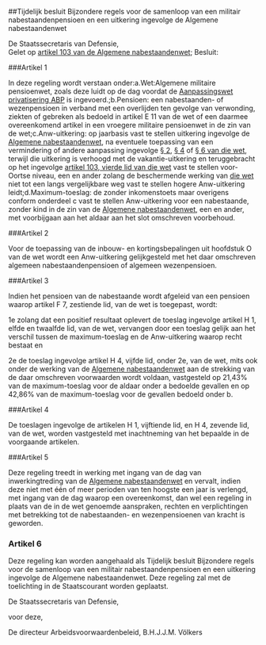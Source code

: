 <meta http-equiv='Content-Type' content='text/html; charset=utf-8' />

##Tijdelijk besluit Bijzondere regels voor de samenloop van een militair nabestaandenpensioen en een uitkering ingevolge de Algemene nabestaandenwet

De Staatssecretaris van Defensie,  
Gelet op [artikel 103 van de Algemene nabestaandenwet](../../../../../../../../../../../../../wet/algemene/nabestaandenwet/BWBR0007795/README.md);
Besluit:     

###Artikel 1 

In deze regeling wordt verstaan onder:a.Wet:Algemene militaire pensioenwet, zoals deze luidt op de dag voordat de [Aanpassingswet privatisering ABP](../../../../../../../../../../../../../wet/aanpassingswet/privatisering/abp/BWBR0008633/README.md) is ingevoerd.;b.Pensioen: een nabestaanden- of wezenpensioen in verband met een overlijden ten gevolge van verwonding, ziekten of gebreken als bedoeld in artikel E 11 van de wet of een daarmee overeenkomend artikel in een vroegere militaire pensioenwet in de zin van de wet;c.Anw-uitkering: op jaarbasis vast te stellen uitkering ingevolge de [Algemene nabestaandenwet](../../../../../../../../../../../../../wet/algemene/nabestaandenwet/BWBR0007795/README.md), na eventuele toepassing van een vermindering of andere aanpassing ingevolge [§ 2](../../../../../../../../../../../../../wet/algemene/nabestaandenwet/BWBR0007795/README.md), [§ 4](../../../../../../../../../../../../../wet/algemene/nabestaandenwet/BWBR0007795/README.md) of [§ 6 van die wet](../../../../../../../../../../../../../wet/algemene/nabestaandenwet/BWBR0007795/README.md), terwijl die uitkering is verhoogd met de vakantie-uitkering en teruggebracht op het ingevolge [artikel 103, vierde lid van die wet](../../../../../../../../../../../../../wet/algemene/nabestaandenwet/BWBR0007795/README.md) vast te stellen voor-Oortse niveau, een en ander zolang de beschermende werking van [die wet](../../../../../../../../../../../../../wet/algemene/nabestaandenwet/BWBR0007795/README.md) niet tot een langs vergelijkbare weg vast te stellen hogere Anw-uitkering leidt;d.Maximum-toeslag: de zonder inkomenstoets maar overigens conform onderdeel c vast te stellen Anw-uitkering voor een nabestaande, zonder kind in de zin van de [Algemene nabestaandenwet](../../../../../../../../../../../../../wet/algemene/nabestaandenwet/BWBR0007795/README.md), een en ander, met voorbijgaan aan het aldaar aan het slot omschreven voorbehoud. 

###Artikel 2 

Voor de toepassing van de inbouw- en kortingsbepalingen uit hoofdstuk O van de wet wordt een Anw-uitkering gelijkgesteld met het daar omschreven algemeen nabestaandenpensioen of algemeen wezenpensioen. 

###Artikel 3 

Indien het pensioen van de nabestaande wordt afgeleid van een pensioen waarop artikel F 7, zestiende lid, van de wet is toegepast, wordt:

1e zolang dat een positief resultaat oplevert de toeslag ingevolge artikel H 1, elfde en twaalfde lid, van de wet, vervangen door een toeslag gelijk aan het verschil tussen de maximum-toeslag en de Anw-uitkering waarop recht bestaat en

2e de toeslag ingevolge artikel H 4, vijfde lid, onder 2e, van de wet, mits ook onder de werking van de [Algemene nabestaandenwet](../../../../../../../../../../../../../wet/algemene/nabestaandenwet/BWBR0007795/README.md) aan de strekking van de daar omschreven voorwaarden wordt voldaan, vastgesteld op 21,43% van de maximum-toeslag voor de aldaar onder a bedoelde gevallen en op 42,86% van de maximum-toeslag voor de gevallen bedoeld onder b. 

###Artikel 4 

De toeslagen ingevolge de artikelen H 1, vijftiende lid, en H 4, zevende lid, van de wet, worden vastgesteld met inachtneming van het bepaalde in de voorgaande artikelen. 

###Artikel 5 

Deze regeling treedt in werking met ingang van de dag van inwerkingtreding van de [Algemene nabestaandenwet](../../../../../../../../../../../../../wet/algemene/nabestaandenwet/BWBR0007795/README.md) en vervalt, indien deze niet met één of meer perioden van ten hoogste een jaar is verlengd, met ingang van de dag waarop een overeenkomst, dan wel een regeling in plaats van de in de wet genoemde aanspraken, rechten en verplichtingen met betrekking tot de nabestaanden- en wezenpensioenen van kracht is geworden. 

### Artikel  6  

Deze regeling kan worden aangehaald als Tijdelijk besluit Bijzondere regels voor de samenloop van een militair nabestaandenpensioen en een uitkering ingevolge de Algemene nabestaandenwet. 
Deze regeling zal met de toelichting in de Staatscourant worden geplaatst.   

De 
Staatssecretaris van Defensie,  

voor deze, 

De 
directeur Arbeidsvoorwaardenbeleid, 
B.H.J.J.M. Völkers     
